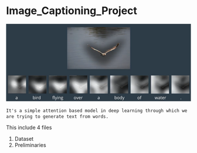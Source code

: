 # Image_Captioning_Project

<img src="images/Attention.png" >


~~~
It's a simple attention based model in deep learning through which we are trying to generate text from words.
~~~

This include 4 files

1. Dataset
2. Preliminaries
